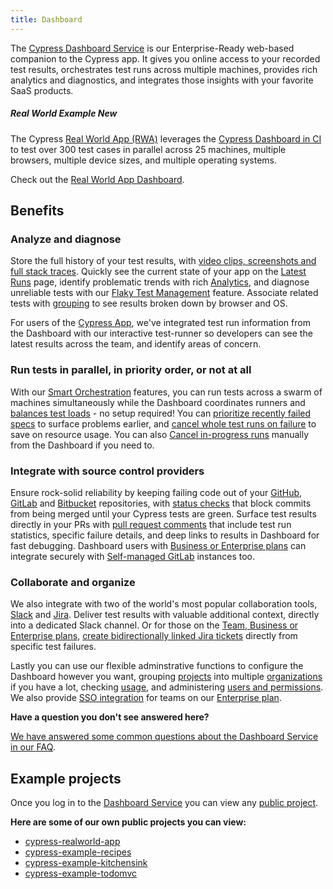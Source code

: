 ```yaml
---
title: Dashboard
---
```


The [Cypress Dashboard Service](https://on.cypress.io/dashboard) is our
Enterprise-Ready web-based companion to the Cypress app. It gives you online
access to your recorded test results, orchestrates test runs across multiple
machines, provides rich analytics and diagnostics, and integrates those insights
with your favorite SaaS products.

<!-- textlint-disable -->

<DocsVideo src="https://youtube.com/embed/ezp60FUnjGg"></DocsVideo>

<!-- textlint-enable -->

<Alert type="info">

##### <Icon name="graduation-cap"></Icon> Real World Example <Badge type="success">New</Badge>

The Cypress
[Real World App (RWA)](https://github.com/cypress-io/cypress-realworld-app)
leverages the
[Cypress Dashboard in CI](https://dashboard.cypress.io/projects/7s5okt) to test
over 300 test cases in parallel across 25 machines, multiple browsers, multiple
device sizes, and multiple operating systems.

Check out the <Icon name="github"></Icon>
[Real World App Dashboard](https://dashboard.cypress.io/projects/7s5okt).

</Alert>

## Benefits

### Analyze and diagnose

Store the full history of your test results, with
[video clips, screenshots and full stack traces](/guides/dashboard/runs#Test-failures).
Quickly see the current state of your app on the
[Latest Runs](/guides/dashboard/runs) page, identify problematic trends with
rich [Analytics](/guides/dashboard/analytics), and diagnose unreliable tests
with our [Flaky Test Management](/guides/dashboard/flaky-test-management)
feature. Associate related tests with
[grouping](/guides/guides/parallelization#Grouping-by-browser) to see results
broken down by browser and OS.

<DocsImage src="/img/dashboard/dashboard-runs-list.png" alt="Dashboard Screenshot" ></DocsImage>

For users of the [Cypress App](/guides/core-concepts/cypress-app), we've
integrated test run information from the Dashboard with our interactive
test-runner so developers can see the latest results across the team, and
identify areas of concern.

<DocsImage src="/img/dashboard/v10/runs-list-in-cypress-app.png" alt="Runs List" ></DocsImage>

### Run tests in parallel, in priority order, or not at all

With our [Smart Orchestration](/guides/dashboard/smart-orchestration) features,
you can run tests across a swarm of machines simultaneously while the Dashboard
coordinates runners and
[balances test loads](/guides/guides/parallelization#Balance-strategy) - no
setup required! You can
[prioritize recently failed specs](/guides/dashboard/smart-orchestration#Run-failed-specs-first)
to surface problems earlier, and
[cancel whole test runs on failure](/guides/dashboard/smart-orchestration#Cancel-test-run-when-a-test-fails)
to save on resource usage. You can also
[Cancel in-progress runs](/guides/dashboard/runs#Cancel-run) manually from the
Dashboard if you need to.

<DocsImage src="/img/dashboard/introduction/orchestration-diagram.png" alt="Diagram comparing serial and parallel test configurations" ></DocsImage>

### Integrate with source control providers

Ensure rock-solid reliability by keeping failing code out of your
[GitHub](https://github.com), [GitLab](https://gitlab.com) and
[Bitbucket](https://bitbucket.org) repositories, with
[status checks](/guides/dashboard/github-integration#Status-checks) that block
commits from being merged until your Cypress tests are green. Surface test
results directly in your PRs with
[pull request comments](/guides/dashboard/github-integration#Pull-request-comments)
that include test run statistics, specific failure details, and deep links to
results in Dashboard for fast debugging. Dashboard users with
[Business or Enterprise plans](https://www.cypress.io/pricing/) can integrate
securely with
[Self-managed GitLab](https://docs.gitlab.com/ee/subscriptions/self_managed/)
instances too.

<DocsImage src="/img/dashboard/github-integration/status-checks-per-spec.png" alt="Status checks per spec"></DocsImage>

### Collaborate and organize

We also integrate with two of the world's most popular collaboration tools,
[Slack](https://slack.com/) and [Jira](https://www.atlassian.com/software/jira).
Deliver test results with valuable additional context, directly into a dedicated
Slack channel. Or for those on the
[Team, Business or Enterprise plans](https://www.cypress.io/pricing/),
[create bidirectionally linked Jira tickets](/guides/dashboard/jira-integration#Creating-a-Jira-issue-for-a-test-case)
directly from specific test failures.

<DocsImage src="/img/dashboard/cypress-slack-integration-channel-feed.png" alt="Cypress notification feed in Slack channel" ></DocsImage>

Lastly you can use our flexible adminstrative functions to configure the
Dashboard however you want, grouping [projects](/guides/dashboard/projects) into
multiple [organizations](/guides/dashboard/organizations) if you have a lot,
checking [usage](/guides/dashboard/organizations#Billing-Usage), and
administering [users and permissions](/guides/dashboard/users#User-roles). We
also provide [SSO integration](/guides/dashboard/organizations#Enterprise-SSO)
for teams on our [Enterprise plan](https://www.cypress.io/pricing/).

<Alert type="info">

<strong class="alert-header">Have a question you don't see answered
here?</strong>

[We have answered some common questions about the Dashboard Service in our FAQ](/faq/questions/dashboard-faq).

</Alert>

## Example projects

Once you log in to the [Dashboard Service](https://on.cypress.io/dashboard) you
can view any [public project](/guides/dashboard/projects#Public-vs-Private).

**Here are some of our own public projects you can view:**

- [<Icon name="folder-open"></Icon> cypress-realworld-app](https://dashboard.cypress.io/projects/7s5okt)
- [<Icon name="folder-open"></Icon> cypress-example-recipes](https://dashboard.cypress.io/#/projects/6p53jw)
- [<Icon name="folder-open"></Icon> cypress-example-kitchensink](https://dashboard.cypress.io/#/projects/4b7344)
- [<Icon name="folder-open"></Icon> cypress-example-todomvc](https://dashboard.cypress.io/#/projects/245obj)
